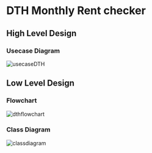 # DTH Monthly Rent checker

## High Level Design

### Usecase Diagram
![usecaseDTH](https://user-images.githubusercontent.com/80392588/132013453-da9d9d6c-cba2-4ab5-99ea-1e1170abb12b.png)


## Low Level Design

### Flowchart
![dthflowchart](https://user-images.githubusercontent.com/80392588/132013481-e3e8ae73-098c-4d57-9c16-03644cb03b43.png)


### Class Diagram
![classdiagram](https://user-images.githubusercontent.com/80392588/132013498-5329dbdf-41c9-414f-889d-d2c96edf1f55.png)
